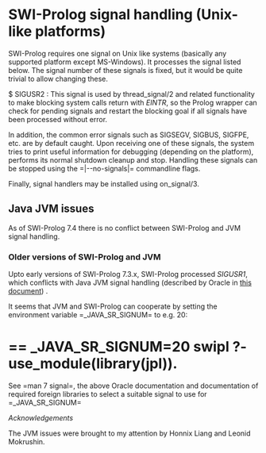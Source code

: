 # SWI-Prolog signal handling (Unix-like platforms)

SWI-Prolog requires one signal on Unix like systems (basically any
supported platform except MS-Windows).  It processes the signal
listed below.  The signal number of these signals is fixed, but it
would be quite trivial to allow changing these.

  $ SIGUSR2 :
  This signal is used by thread_signal/2 and related functionality
  to make blocking system calls return with *EINTR*, so the Prolog
  wrapper can check for pending signals and restart the blocking
  goal if all signals have been processed without error.

In addition, the common error signals such as SIGSEGV, SIGBUS, SIGFPE,
etc. are by default caught.  Upon receiving one of these signals, the
system tries to print useful information for debugging (depending on
the platform), performs its normal shutdown cleanup and stop.  Handling
these signals can be stopped using the =|--no-signals|= commandline
flags.

Finally, signal handlers may be installed using on_signal/3.

## Java JVM issues

As of SWI-Prolog 7.4 there is no conflict between SWI-Prolog and JVM
signal handling.

### Older versions of SWI-Prolog and JVM

Upto early versions of SWI-Prolog 7.3.x, SWI-Prolog processed *SIGUSR1*,
which conflicts with Java JVM signal handling (described by Oracle in
[this
document](http://www.oracle.com/technetwork/java/javase/signals-139944.html))
.

It seems that JVM and SWI-Prolog can cooperate by setting the
environment variable =_JAVA_SR_SIGNUM= to e.g. 20:

  ==
  _JAVA_SR_SIGNUM=20 swipl
  ?- use_module(library(jpl)).
  ==

See =man 7 signal=, the above Oracle documentation and documentation of
required foreign libraries to select a suitable signal to use for
=_JAVA_SR_SIGNUM=

*Acknowledgements*

The JVM issues were brought to my attention by Honnix Liang and Leonid
Mokrushin.
